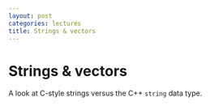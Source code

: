 ```yaml
---
layout: post
categories: lectures
title: Strings & vectors
---
```


# Strings & vectors

A look at C-style strings versus the C++ `string` data type.

<script src="https://gist.github.com/dgraham/41daa49e956dc8c5a6f0.js"></script>
